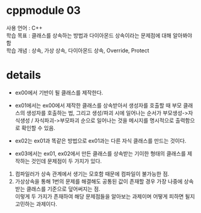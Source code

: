 # cppmodule 03
사용 언어 : C++   
학습 목표 : 클래스를 상속하는 방법과 다이아몬드 상속이라는 문제점에 대해 알아봐야 함  
학습 개념 : 상속, 가상 상속, 다이아몬드 상속, Override, Protect  

# details
* ex00에서 기반이 될 클래스를 제작한다.

* ex01에서는 ex00에서 제작한 클래스를 상속받아서 생성자를 호출할 때 부모 클래스의 생성자를 호출하는 법, 그리고 생성/파괴 시에 일어나는 순서가 부모생성->자식생성 / 자식파괴->부모파괴 순으로 일어나는 것을 메시지를 명시적으로 출력함으로 확인할 수 있음.

* ex02는 ex01과 똑같은 방법으로 ex01과는 다른 자식 클래스를 만드는 것이다.

* ex03에서는 ex01, ex02에서 만든 클래스를 상속받는 기이한 형태의 클래스를 제작하는 것인데 문제점이 두 가지가 있다.  
1. 컴파일러가 상속 관계에서 생기는 모호함 때문에 컴파일이 불가능한 점.  
2. 가상상속을 통해 1번의 문제를 해결해도 공통된 값이 존재할 경우 가장 나중에 상속받는 클래스를 기준으로 덮어써지는 점.  
이렇게 두 가지가 존재하여 해당 문제점들을 알아보는 과제이며 어떻게 피하면 될지 고민하는 과제이다.
